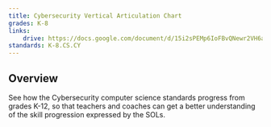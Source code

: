 ```yaml
---
title: Cybersecurity Vertical Articulation Chart
grades: K-8
links:
    drive: https://docs.google.com/document/d/15i2sPEMp6IoFBvQNewr2VH6am9czOTv9xr0ABcdiu_o/edit?usp=drive_link
standards: K-8.CS.CY
---
```


## Overview

See how the Cybersecurity computer science standards progress from grades K-12, so that teachers and coaches can get a better understanding of the skill progression expressed by the SOLs.